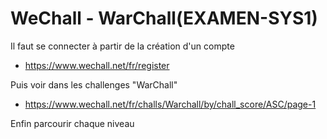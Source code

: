 # WeChall - WarChall(EXAMEN-SYS1)
Il faut se connecter à partir de la création d'un compte 
- https://www.wechall.net/fr/register
 
Puis voir dans les challenges "WarChall"
- https://www.wechall.net/fr/challs/Warchall/by/chall_score/ASC/page-1

Enfin parcourir chaque niveau
